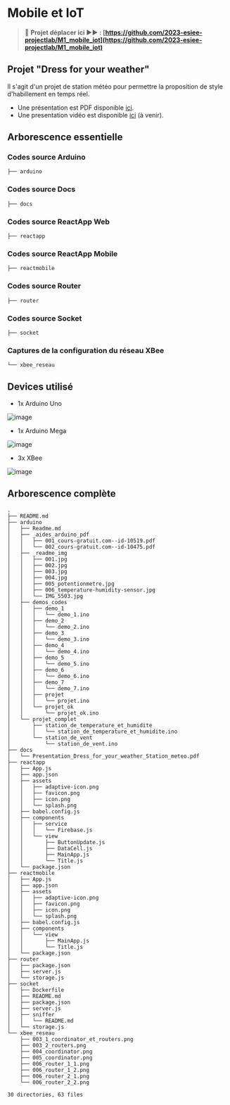 # Mobile et IoT

> 🚨 **Projet déplacer ici ▶▶ : [https://github.com/2023-esiee-projectlab/M1_mobile_iot](https://github.com/2023-esiee-projectlab/M1_mobile_iot)**

## Projet "Dress for your weather"

Il s'agit d'un projet de station météo pour permettre la proposition de style d'habillement en temps réel.

- Une présentation est PDF disponible [ici](docs/Presentation_Dress_for_your_weather_Station_meteo.pdf).
- Une presentation vidéo est disponible [ici](#) (à venir).

## Arborescence essentielle

### Codes source Arduino

```
├── arduino
```

### Codes source Docs

```
├── docs
```

### Codes source ReactApp Web

```
├── reactapp
```
### Codes source ReactApp Mobile
```
├── reactmobile
```

### Codes source Router

```
├── router
```

### Codes source Socket

```
├── socket
```

### Captures de la configuration du réseau XBee

```
└── xbee_reseau
```

## Devices utilisé

- 1x Arduino Uno

![image](docs/images/001_Arduino_Uno_1_Front.jpg)

- 1x Arduino Mega

![image](docs/images/002_Arduino_Mage_1_Front.jpg)

- 3x XBee

![image](docs/images/003_XBee.jpg)

## Arborescence complète

```
.
├── README.md
├── arduino
│   ├── Readme.md
│   ├── _aides_arduino_pdf
│   │   ├── 001_cours-gratuit.com--id-10519.pdf
│   │   └── 002_cours-gratuit.com--id-10475.pdf
│   ├── _readme_img
│   │   ├── 001.jpg
│   │   ├── 002.jpg
│   │   ├── 003.jpg
│   │   ├── 004.jpg
│   │   ├── 005_potentionmetre.jpg
│   │   ├── 006_temperature-humidity-sensor.jpg
│   │   └── IMG_5503.jpg
│   ├── demos_codes
│   │   ├── demo_1
│   │   │   └── demo_1.ino
│   │   ├── demo_2
│   │   │   └── demo_2.ino
│   │   ├── demo_3
│   │   │   └── demo_3.ino
│   │   ├── demo_4
│   │   │   └── demo_4.ino
│   │   ├── demo_5
│   │   │   └── demo_5.ino
│   │   ├── demo_6
│   │   │   └── demo_6.ino
│   │   ├── demo_7
│   │   │   └── demo_7.ino
│   │   ├── projet
│   │   │   └── projet.ino
│   │   └── projet_ok
│   │       └── projet_ok.ino
│   └── projet_complet
│       ├── station_de_temperature_et_humidite
│       │   └── station_de_temperature_et_humidite.ino
│       └── station_de_vent
│           └── station_de_vent.ino
├── docs
│   └── Presentation_Dress_for_your_weather_Station_meteo.pdf
├── reactapp
│   ├── App.js
│   ├── app.json
│   ├── assets
│   │   ├── adaptive-icon.png
│   │   ├── favicon.png
│   │   ├── icon.png
│   │   └── splash.png
│   ├── babel.config.js
│   ├── components
│   │   ├── service
│   │   │   └── Firebase.js
│   │   └── view
│   │       ├── ButtonUpdate.js
│   │       ├── DataCell.js
│   │       ├── MainApp.js
│   │       └── Title.js
│   └── package.json
├── reactmobile
│   ├── App.js
│   ├── app.json
│   ├── assets
│   │   ├── adaptive-icon.png
│   │   ├── favicon.png
│   │   ├── icon.png
│   │   └── splash.png
│   ├── babel.config.js
│   ├── components
│   │   └── view
│   │       ├── MainApp.js
│   │       └── Title.js
│   └── package.json
├── router
│   ├── package.json
│   ├── server.js
│   └── storage.js
├── socket
│   ├── Dockerfile
│   ├── README.md
│   ├── package.json
│   ├── server.js
│   ├── sniffer
│   │   └── README.md
│   └── storage.js
└── xbee_reseau
    ├── 003_1_coordinator_et_routers.png
    ├── 003_2_routers.png
    ├── 004_coordinator.png
    ├── 005_coordinator.png
    ├── 006_router_1_1.png
    ├── 006_router_1_2.png
    ├── 006_router_2_1.png
    └── 006_router_2_2.png

30 directories, 63 files
```
